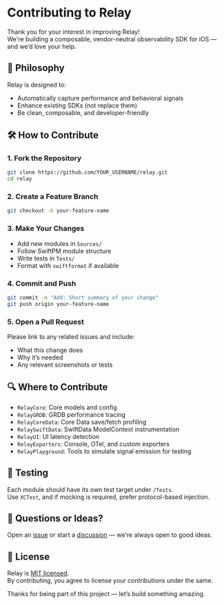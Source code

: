 # Contributing to Relay

Thank you for your interest in improving Relay!  
We're building a composable, vendor-neutral observability SDK for iOS — and we’d love your help.

## 🧠 Philosophy

Relay is designed to:
- Automatically capture performance and behavioral signals
- Enhance existing SDKs (not replace them)
- Be clean, composable, and developer-friendly

## 🛠 How to Contribute

### 1. Fork the Repository

```bash
git clone https://github.com/YOUR_USERNAME/relay.git
cd relay
```

### 2. Create a Feature Branch

```bash
git checkout -b your-feature-name
```

### 3. Make Your Changes

- Add new modules in `Sources/`
- Follow SwiftPM module structure
- Write tests in `Tests/`
- Format with `swiftformat` if available

### 4. Commit and Push

```bash
git commit -m "Add: Short summary of your change"
git push origin your-feature-name
```

### 5. Open a Pull Request

Please link to any related issues and include:
- What this change does
- Why it’s needed
- Any relevant screenshots or tests

## 🔍 Where to Contribute

- `RelayCore`: Core models and config
- `RelayGRDB`: GRDB performance tracing
- `RelayCoreData`: Core Data save/fetch profiling
- `RelaySwiftData`: SwiftData ModelContext instrumentation
- `RelayUI`: UI latency detection
- `RelayExporters`: Console, OTel, and custom exporters
- `RelayPlayground`: Tools to simulate signal emission for testing

## 🧪 Testing

Each module should have its own test target under `/Tests`.  
Use `XCTest`, and if mocking is required, prefer protocol-based injection.

## 💬 Questions or Ideas?

Open an [issue](https://github.com/calube/relay/issues) or start a [discussion](https://github.com/calube/relay/discussions) — we're always open to good ideas.

## 🧾 License

Relay is [MIT licensed](../LICENSE.md).  
By contributing, you agree to license your contributions under the same.

Thanks for being part of this project — let’s build something amazing.
